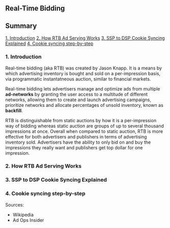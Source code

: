 ## Real-Time Bidding

## Summary
[1. Introduction](#intro)
[2. How RTB Ad Serving Works](#works)
[3. SSP to DSP Cookie Syncing Explained](#cookies)
[4. Cookie syncing step-by-step](#syncing)

### <a name="intro">1. Introduction</a>

Real-time bidding (aka RTB) was created by Jason Knapp. It is a means by which advertising inventory is bought and sold on a per-impression basis, via programmatic instantatneous auction, similar to financial markets.

Real-time bidding lets advertisers manage and optimize ads from multiple **ad-networks** by granting the user access to a multitude of different networks, allowing them to create and launch advertising campaigns, prioritize networks and allocate percentages of unsold inventory, known as **backfill**.

RTB is distinguishable from static auctions by how it is a per-impression way of bidding whereas static auction are groups of up to several thousand impressions at once. Overall when compared to static auction, RTB is more effective for both advertisers and publishers in terms of advertising inventory sold. Advertisers have the ability to only bid on and buy the impressions they really want and publishers get top dollar for one impression.

### <a name="works">2. How RTB Ad Serving Works</a>


### <a name="cookies">3. SSP to DSP Cookie Syncing Explained</a>


### <a name="syncing">4. Cookie syncing step-by-step</a>


Sources:
  - Wikipedia
  - Ad Ops Insider
